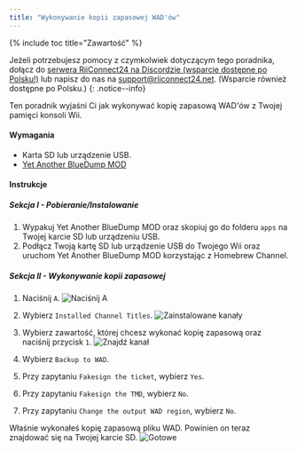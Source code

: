 ```yaml
---
title: "Wykonywanie kopii zapasowej WAD'ów"
---
```


{% include toc title="Zawartość" %}

Jeżeli potrzebujesz pomocy z czymkolwiek dotyczącym tego poradnika, dołącz do [serwera RiiConnect24 na Discordzie (wsparcie dostępne po Polsku!)](https://discord.gg/b4Y7jfD) lub napisz do nas na [support@riiconnect24.net](mailto:support@riiconnect24.net). (Wsparcie również dostępne po Polsku.)
{: .notice--info}

Ten poradnik wyjaśni Ci jak wykonywać kopię zapasową WAD'ów z Twojej pamięci konsoli Wii.

#### Wymagania
* Karta SD lub urządzenie USB.
* [Yet Another BlueDump MOD](https://hbb1.oscwii.org/hbb/Yet-Another-BlueDump-Mod/Yet-Another-BlueDump-Mod.zip)

#### Instrukcje
##### Sekcja I - Pobieranie/Instalowanie

1. Wypakuj Yet Another BlueDump MOD oraz skopiuj go do folderu `apps` na Twojej karcie SD lub urządzeniu USB.
2. Podłącz Twoją kartę SD lub urządzenie USB do Twojego Wii oraz uruchom Yet Another BlueDump MOD korzystając z Homebrew Channel.

##### Sekcja II - Wykonywanie kopii zapasowej
1. Naciśnij `A`. ![Naciśnij <code>A</code>](/images/DumpWADS/2.png)

2. Wybierz `Installed Channel Titles`. ![Zainstalowane kanały](/images/DumpWADS/3.png)

3. Wybierz zawartość, której chcesz wykonać kopię zapasową oraz naciśnij przycisk `1`. ![Znajdź kanał](/images/DumpWADS/4.png)

4. Wybierz `Backup to WAD`.
5. Przy zapytaniu `Fakesign the ticket`, wybierz `Yes`.
6. Przy zapytaniu `Fakesign the TMD`, wybierz `No`.
7. Przy zapytaniu `Change the output WAD region`, wybierz `No`.

Właśnie wykonałeś kopię zapasową pliku WAD. Powinien on teraz znajdować się na Twojej karcie SD. ![Gotowe](/images/DumpWADS/5.png)
